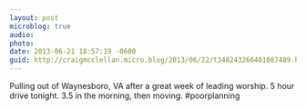 ```yaml
---
layout: post
microblog: true
audio: 
photo: 
date: 2013-06-21 18:57:19 -0600
guid: http://craigmcclellan.micro.blog/2013/06/22/t348243266401087489.html
---
```

Pulling out of Waynesboro, VA after a great week of leading worship. 5 hour drive tonight. 3.5 in the morning, then moving. #poorplanning
